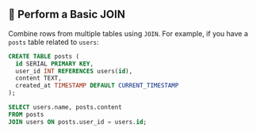 ## 🔗 Perform a Basic JOIN
Combine rows from multiple tables using `JOIN`. For example, if you have a `posts` table related to `users`:

```sql
CREATE TABLE posts (
  id SERIAL PRIMARY KEY,
  user_id INT REFERENCES users(id),
  content TEXT,
  created_at TIMESTAMP DEFAULT CURRENT_TIMESTAMP
);

SELECT users.name, posts.content
FROM posts
JOIN users ON posts.user_id = users.id;
```